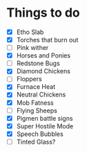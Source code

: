 # Things to do
- [x] Etho Slab
- [x] Torches that burn out
- [ ] Pink wither
- [x] Horses and Ponies
- [ ] Redstone Bugs
- [x] Diamond Chickens
- [ ] Floppers
- [x] Furnace Heat
- [x] Neutral Chickens
- [x] Mob Fatness
- [ ] Flying Sheeps
- [x] Pigmen battle signs
- [x] Super Hostile Mode
- [x] Speech Bubbles
- [ ] Tinted Glass?
